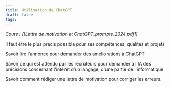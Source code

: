```yaml
---
title: Utilisation de ChatGPT
draft: false
tags:
---
```

*Cours : [[Lettre de motivation et ChatGPT_prompts_2024.pdf]]*

Il faut être le plus précis possible pour ses compétences, qualités et projets

Savoir lire l'annonce pour demander des améliorations à ChatGPT

Savoir ce qui est attendu par les recruteurs pour demander à l'IA des précisions concernant l'intérêt d'un langage, d'une partie de l'informatique

Savoir comment rédiger une lettre de motivation pour corriger les erreurs.